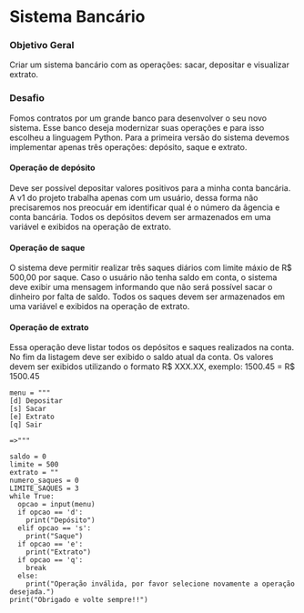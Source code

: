 # Sistema Bancário

### Objetivo Geral

Criar um sistema bancário com as operações: sacar, depositar e visualizar extrato.

### Desafio

Fomos contratos por um grande banco para desenvolver o seu novo sistema. Esse banco deseja modernizar suas operações e para isso escolheu a linguagem Python. Para a primeira versão do sistema devemos implementar apenas três operações: depósito, saque e extrato.

#### Operação de depósito

Deve ser possível depositar valores positivos para a minha conta bancária. A v1 do projeto trabalha apenas com um usuário, dessa forma não precisaremos nos preocuár em identificar qual  é o número da âgencia e conta bancária. Todos os depósitos devem ser armazenados em uma variável e exibidos na operação de extrato.

#### Operação de saque

O sistema deve permitir realizar três saques diários com limite máxio de R$ 500,00 por saque. Caso o usuário não tenha saldo em conta, o sistema deve exibir uma mensagem informando que não será possível sacar o dinheiro por falta de saldo. Todos os saques devem ser armazenados em uma variável e exibidos na operação de extrato.

#### Operação de extrato

Essa operação deve listar todos os depósitos e saques realizados na conta. No fim da listagem deve ser exibido o saldo atual da conta.
Os valores devem ser exibidos utilizando o formato R$ XXX.XX, exemplo:
1500.45 = R$ 1500.45

~~~
menu = """
[d] Depositar
[s] Sacar
[e] Extrato
[q] Sair

=>"""

saldo = 0
limite = 500
extrato = ""
numero_saques = 0
LIMITE_SAQUES = 3
while True:
  opcao = input(menu)
  if opcao == 'd':
    print("Depósito")
  elif opcao == 's':
    print("Saque")
  if opcao == 'e':
    print("Extrato")
  if opcao == 'q':
    break
  else:
    print("Operação inválida, por favor selecione novamente a operação desejada.")
print("Obrigado e volte sempre!!")
~~~
